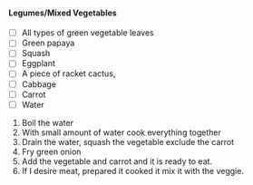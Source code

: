 #### Legumes/Mixed Vegetables

- [ ] All types of green vegetable leaves
- [ ] Green papaya
- [ ] Squash
- [ ] Eggplant
- [ ] A piece of racket cactus,
- [ ] Cabbage
- [ ] Carrot
- [ ] Water

1. Boil the water
1. With small amount of water cook everything together
1. Drain the water, squash the vegetable exclude the carrot
1. Fry green onion
1. Add the vegetable and carrot and it is ready to eat.
1. If I desire meat, prepared it cooked it mix it with the veggie. 